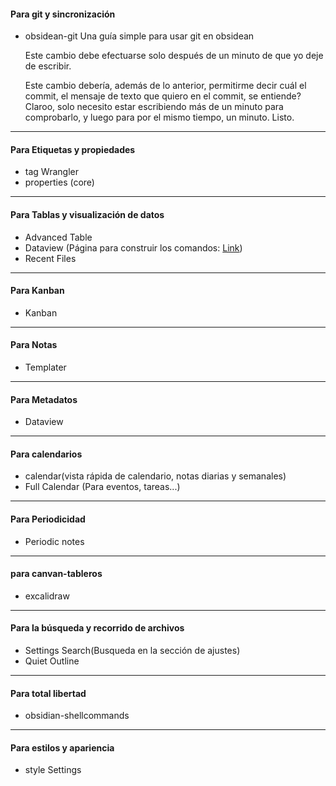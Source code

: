 

#### Para git y sincronización
- obsidean-git
	Una guía simple para usar git en obsidean
	
	Este cambio debe efectuarse solo después de un minuto de que yo deje de escribir. 
	
	Este cambio debería, además de lo anterior, permitirme decir cuál el commit, el mensaje de texto que quiero en el commit, se entiende? Claroo, solo necesito estar escribiendo más de un minuto para comprobarlo, y luego para por el mismo tiempo, un minuto. Listo.

---
#### Para Etiquetas y propiedades

- tag Wrangler
- properties (core)

---
#### Para Tablas y visualización de datos
- Advanced Table
- Dataview (Página para construir los comandos: [Link](https://s-blu.github.io/basic-dataview-query-builder/questions))
- Recent Files

---
#### Para Kanban
- Kanban

---
#### Para Notas
- Templater

---
#### Para Metadatos
- Dataview

---
#### Para calendarios
- calendar(vista rápida de calendario, notas diarias y semanales)
- Full Calendar (Para eventos, tareas...)

---
#### Para Periodicidad
- Periodic notes

---
#### para canvan-tableros
- excalidraw

---
#### Para la búsqueda y recorrido de archivos
- Settings Search(Busqueda en la sección de ajustes)
- Quiet Outline

---
#### Para total libertad
- obsidian-shellcommands

---
#### Para estilos y apariencia
- style Settings



